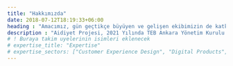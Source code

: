 ```yaml
---
title: "Hakkımızda"
date: 2018-07-12T18:19:33+06:00
heading : "Amacımız, gün geçtikçe büyüyen ve gelişen ekibimizin de katkılarıyla projemizi sürekli kılmak ve uzun yıllar bu vizyonu sürdürebilmek, temelini attığımız bu organizasyonun üzerine eklenerek yeni başarılara imza atılmasını sağlayabilmektir."
description : "Aidiyet Projesi, 2021 Yılında TEB Ankara Yönetim Kurulu’nun öncülüğünde ortaya çıkmıştır. Türk Eğitim Derneği’nin burs sistemine dahil olan ve Ankara’da öğrenimini sürdüren üniversite öğrencilerinden oluşan projenin amacı, 7’den 70’e herkesin ilgisini çekecek içerikleri oluşturmak, tasarlamak, bu sayede tanınırlığını arttırmak ve öğrencilerin kendini geliştireceği bir ortam oluşturmaktır. Bu doğrultuda bağımsız bir şekilde yoluna devam eden Aidiyet, dönemlik çıkardığı Aidiyet Bülten, içeriklerine ve bültenlerine yer verdiği internet sitesi ve paylaşımlarını yaptığı instagram sayfasından oluşmaktadır. Aktif olarak 20-30 kişiden oluşan bir ekibin yürüttüğü bu proje hakkında ayrıntılı bilgi almak veya bizlere ulaşmak için bizlere e-posta adresimizden ulaşabilirsiniz."
# ! Buraya takim uyelerinin isimleri eklenecek
# expertise_title: "Expertise"
# expertise_sectors: ["Customer Experience Design", "Digital Products", "Development", "Campaign & Content", "Employer Branding", "Animation & Motion Graphics", "Packaging & Product Design", "Retail & Spacial", "Print & Editorial Design", "Concept/Text", "Information Design"]
---
```

